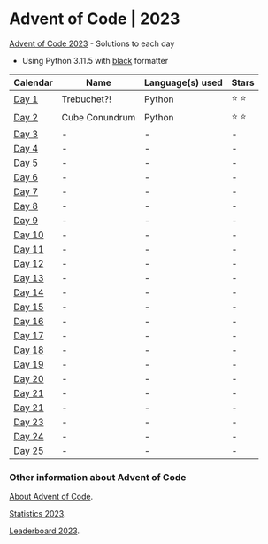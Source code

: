 # Advent of Code | 2023

[Advent of Code 2023](https://adventofcode.com/2023) - Solutions to each day

- Using Python 3.11.5 with [black](https://github.com/psf/black) formatter

| Calendar                                       | Name           | Language(s) used | Stars         |
| ---------------------------------------------- | -------------- | ---------------- | ------------- |
| [Day 1](https://adventofcode.com/2023/day/1)   | Trebuchet?!    | Python           | :star: :star: |
| [Day 2](https://adventofcode.com/2023/day/2)   | Cube Conundrum | Python           | :star: :star: |
| [Day 3](https://adventofcode.com/2023/day/3)   | -              | -                | -             |
| [Day 4](https://adventofcode.com/2023/day/4)   | -              | -                | -             |
| [Day 5](https://adventofcode.com/2023/day/5)   | -              | -                | -             |
| [Day 6](https://adventofcode.com/2023/day/6)   | -              | -                | -             |
| [Day 7](https://adventofcode.com/2023/day/7)   | -              | -                | -             |
| [Day 8](https://adventofcode.com/2023/day/8)   | -              | -                | -             |
| [Day 9](https://adventofcode.com/2023/day/9)   | -              | -                | -             |
| [Day 10](https://adventofcode.com/2023/day/10) | -              | -                | -             |
| [Day 11](https://adventofcode.com/2023/day/11) | -              | -                | -             |
| [Day 12](https://adventofcode.com/2023/day/12) | -              | -                | -             |
| [Day 13](https://adventofcode.com/2023/day/13) | -              | -                | -             |
| [Day 14](https://adventofcode.com/2023/day/14) | -              | -                | -             |
| [Day 15](https://adventofcode.com/2023/day/15) | -              | -                | -             |
| [Day 16](https://adventofcode.com/2023/day/16) | -              | -                | -             |
| [Day 17](https://adventofcode.com/2023/day/17) | -              | -                | -             |
| [Day 18](https://adventofcode.com/2023/day/18) | -              | -                | -             |
| [Day 19](https://adventofcode.com/2023/day/19) | -              | -                | -             |
| [Day 20](https://adventofcode.com/2023/day/20) | -              | -                | -             |
| [Day 21](https://adventofcode.com/2023/day/21) | -              | -                | -             |
| [Day 21](https://adventofcode.com/2023/day/22) | -              | -                | -             |
| [Day 23](https://adventofcode.com/2023/day/23) | -              | -                | -             |
| [Day 24](https://adventofcode.com/2023/day/24) | -              | -                | -             |
| [Day 25](https://adventofcode.com/2023/day/25) | -              | -                | -             |

### Other information about **Advent of Code**

[About Advent of Code](https://adventofcode.com/2023/about).

[Statistics 2023](https://adventofcode.com/2023/stats).

[Leaderboard 2023](https://adventofcode.com/2023/leaderboard).
